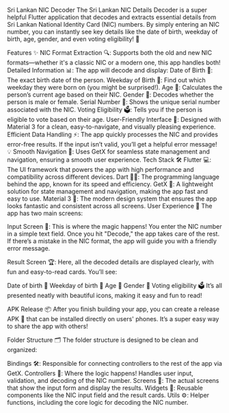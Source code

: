 Sri Lankan NIC Decoder
The Sri Lankan NIC Details Decoder is a super helpful Flutter application that decodes and extracts essential details from Sri Lankan National Identity Card (NIC) numbers. By simply entering an NIC number, you can instantly see key details like the date of birth, weekday of birth, age, gender, and even voting eligibility! 🎉

Features ✨
NIC Format Extraction 🔍: Supports both the old and new NIC formats—whether it's a classic NIC or a modern one, this app handles both!
Detailed Information 📊: The app will decode and display:
Date of Birth 🎂: The exact birth date of the person.
Weekday of Birth 📅: Find out which weekday they were born on (you might be surprised!).
Age 🎉: Calculates the person’s current age based on their NIC.
Gender 🚻: Decodes whether the person is male or female.
Serial Number 🔢: Shows the unique serial number associated with the NIC.
Voting Eligibility 🗳️: Tells you if the person is eligible to vote based on their age.
User-Friendly Interface 🌟: Designed with Material 3 for a clean, easy-to-navigate, and visually pleasing experience.
Efficient Data Handling ⚡: The app quickly processes the NIC and provides error-free results. If the input isn’t valid, you’ll get a helpful error message! 💡
Smooth Navigation 🔄: Uses GetX for seamless state management and navigation, ensuring a smooth user experience.
Tech Stack 🛠️
Flutter 💻: The UI framework that powers the app with high performance and compatibility across different devices.
Dart 🦸‍♂️: The programming language behind the app, known for its speed and efficiency.
GetX 🚀: A lightweight solution for state management and navigation, making the app fast and easy to use.
Material 3 🎨: The modern design system that ensures the app looks fantastic and consistent across all screens.
User Experience 🎉
The app has two main screens:

Input Screen 🎯: This is where the magic happens! You enter the NIC number in a simple text field. Once you hit "Decode," the app takes care of the rest. If there’s a mistake in the NIC format, the app will guide you with a friendly error message.

Result Screen 🏆: Here, all the decoded details are displayed clearly, with fun and easy-to-read cards. You’ll see:

Date of birth 🎂
Weekday of birth 📅
Age 🎉
Gender 🚻
Voting eligibility 🗳️
It’s all presented neatly with beautiful icons, making it easy and fun to read!

APK Release 📦
After you finish building your app, you can create a release APK 📲 that can be installed directly on users' phones. It’s a super easy way to share the app with others!

Folder Structure 🗂️
The folder structure is designed to be clean and organized:

Bindings 🛠️: Responsible for connecting controllers to the rest of the app via GetX.
Controllers 🤖: Where the logic happens! Handles user input, validation, and decoding of the NIC number.
Screens 📱: The actual screens that show the input form and display the results.
Widgets 🔧: Reusable components like the NIC input field and the result cards.
Utils ⚙️: Helper functions, including the core logic for decoding the NIC number.
